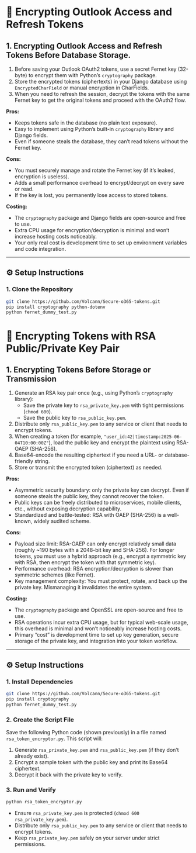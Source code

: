 # 🔐 Encrypting Outlook Access and Refresh Tokens

## 1. Encrypting Outlook Access and Refresh Tokens Before Database Storage.
1. Before saving your Outlook OAuth2 tokens, use a secret Fernet key (32-byte) to encrypt them with Python’s `cryptography` package.
2. Store the encrypted tokens (ciphertexts) in your Django database using `EncryptedCharField` or manual encryption in CharFields.
3. When you need to refresh the session, decrypt the tokens with the same Fernet key to get the original tokens and proceed with the OAuth2 flow.

**Pros:**

* Keeps tokens safe in the database (no plain text exposure).
* Easy to implement using Python’s built-in `cryptography` library and Django fields.
* Even if someone steals the database, they can’t read tokens without the Fernet key.

**Cons:**

* You must securely manage and rotate the Fernet key (if it’s leaked, encryption is useless).
* Adds a small performance overhead to encrypt/decrypt on every save or read.
* If the key is lost, you permanently lose access to stored tokens.

**Costing:**

* The `cryptography` package and Django fields are open-source and free to use.
* Extra CPU usage for encryption/decryption is minimal and won’t increase hosting costs noticeably.
* Your only real cost is development time to set up environment variables and code integration.

---

## ⚙️ Setup Instructions

### 1. Clone the Repository

```bash
git clone https://github.com/Volcann/Secure-o365-tokens.git
pip install cryptography python-dotenv
python fernet_dummy_test.py
```

# 🔐 Encrypting Tokens with RSA Public/Private Key Pair

## 1. Encrypting Tokens Before Storage or Transmission

1. Generate an RSA key pair once (e.g., using Python’s `cryptography` library):
   * Save the private key to `rsa_private_key.pem` with tight permissions (`chmod 600`).
   * Save the public key to `rsa_public_key.pem`.
2. Distribute only `rsa_public_key.pem` to any service or client that needs to encrypt tokens.
3. When creating a token (for example, `"user_id:42|timestamp:2025-06-04T10:00:00Z"`), load the public key and encrypt the plaintext using RSA-OAEP (SHA-256).
4. Base64-encode the resulting ciphertext if you need a URL- or database-friendly string.
5. Store or transmit the encrypted token (ciphertext) as needed.

**Pros:**

* Asymmetric security boundary: only the private key can decrypt. Even if someone steals the public key, they cannot recover the token.
* Public keys can be freely distributed to microservices, mobile clients, etc., without exposing decryption capability.
* Standardized and battle-tested: RSA with OAEP (SHA-256) is a well-known, widely audited scheme.

**Cons:**

* Payload size limit: RSA-OAEP can only encrypt relatively small data (roughly \~190 bytes with a 2048-bit key and SHA-256). For longer tokens, you must use a hybrid approach (e.g., encrypt a symmetric key with RSA, then encrypt the token with that symmetric key).
* Performance overhead: RSA encryption/decryption is slower than symmetric schemes (like Fernet).
* Key management complexity: You must protect, rotate, and back up the private key. Mismanaging it invalidates the entire system.

**Costing:**

* The `cryptography` package and OpenSSL are open-source and free to use.
* RSA operations incur extra CPU usage, but for typical web-scale usage, this overhead is minimal and won’t noticeably increase hosting costs.
* Primary “cost” is development time to set up key generation, secure storage of the private key, and integration into your token workflow.

---

## ⚙️ Setup Instructions

### 1. Install Dependencies

```bash
git clone https://github.com/Volcann/Secure-o365-tokens.git
pip install cryptography
python fernet_dummy_test.py
```

### 2. Create the Script File

Save the following Python code (shown previously) in a file named `rsa_token_encryptor.py`. This script will:

1. Generate `rsa_private_key.pem` and `rsa_public_key.pem` (if they don’t already exist).
2. Encrypt a sample token with the public key and print its Base64 ciphertext.
3. Decrypt it back with the private key to verify.

### 3. Run and Verify

```bash
python rsa_token_encryptor.py
```

* Ensure `rsa_private_key.pem` is protected (`chmod 600 rsa_private_key.pem`).
* Distribute only `rsa_public_key.pem` to any service or client that needs to encrypt tokens.
* Keep `rsa_private_key.pem` safely on your server under strict permissions.
